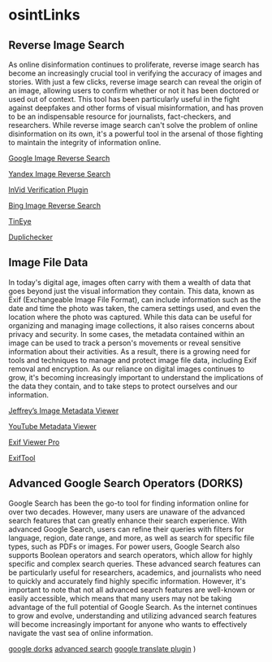# osintLinks

## Reverse Image Search

As online disinformation continues to proliferate, reverse image search has become an increasingly crucial tool in verifying the accuracy of images and stories. With just a few clicks, reverse image search can reveal the origin of an image, allowing users to confirm whether or not it has been doctored or used out of context. This tool has been particularly useful in the fight against deepfakes and other forms of visual misinformation, and has proven to be an indispensable resource for journalists, fact-checkers, and researchers. While reverse image search can't solve the problem of online disinformation on its own, it's a powerful tool in the arsenal of those fighting to maintain the integrity of information online.

[Google Image Reverse Search](https://www.google.com/imghp?hl=EN)

[Yandex Image Reverse Search](https://yandex.com/images/)

[InVid Verification Plugin](https://www.invid-project.eu/tools-and-services/invid-verification-plugin/)

[Bing Image Reverse Search](https://www.bing.com/visualsearch)

[TinEye](https://tineye.com/)

[Duplichecker](https://www.duplichecker.com)

## Image File Data

In today's digital age, images often carry with them a wealth of data that goes beyond just the visual information they contain. This data, known as Exif (Exchangeable Image File Format), can include information such as the date and time the photo was taken, the camera settings used, and even the location where the photo was captured. While this data can be useful for organizing and managing image collections, it also raises concerns about privacy and security. In some cases, the metadata contained within an image can be used to track a person's movements or reveal sensitive information about their activities. As a result, there is a growing need for tools and techniques to manage and protect image file data, including Exif removal and encryption. As our reliance on digital images continues to grow, it's becoming increasingly important to understand the implications of the data they contain, and to take steps to protect ourselves and our information.

[Jeffrey’s Image Metadata Viewer](http://exif.regex.info/exif.cgi)

[YouTube Metadata Viewer](https://mattw.io/youtube-metadata/) 

[Exif Viewer Pro](https://exifviewers.com/)

[ExifTool](https://exiftool.org/)

## Advanced Google Search Operators (DORKS)

Google Search has been the go-to tool for finding information online for over two decades. However, many users are unaware of the advanced search features that can greatly enhance their search experience. With advanced Google Search, users can refine their queries with filters for language, region, date range, and more, as well as search for specific file types, such as PDFs or images. For power users, Google Search also supports Boolean operators and search operators, which allow for highly specific and complex search queries. These advanced search features can be particularly useful for researchers, academics, and journalists who need to quickly and accurately find highly specific information. However, it's important to note that not all advanced search features are well-known or easily accessible, which means that many users may not be taking advantage of the full potential of Google Search. As the internet continues to grow and evolve, understanding and utilizing advanced search features will become increasingly important for anyone who wants to effectively navigate the vast sea of online information.

[google dorks](https://www.boxpiper.com/posts/google-dork-list)
[advanced search](https://www.google.com/advanced_search)
[google translate plugin](https://chrome.google.com/webstore/detail/google-translate/aapbdbdomjkkjkaonfhkkikfgjllcleb?hl=en)
)
